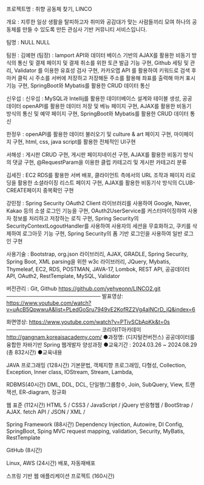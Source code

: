 프로젝트명 : 취향 공동체 찾기, LINCO

개요 : 지루한 일상 생활을 탈피하고자 취미와 공감대가 맞는 사람들끼리 모여 하나의 공동체를 만들 수 있도록 만든 관심사 기반 커뮤니티 서비스입니다. 

팀명 : NULL NULL

팀원 :
김예현 (팀장) : Iamport API와 데이터 베이스 기반의 AJAX를 활용한 비동기 방식의 통신 및 결제 페이지 및 결제 취소를 위한 토큰 발급 기능 구현,  Github 세팅 및 관리, Validator 를 이용한 유효성 검사 구현, 카카오맵 API 를 활용하여 키워드로 검색 후 마커 클릭 시 주소를 서버에 저장하고 저장해둔 주소를 활용해 좌표를 출력해 마커 표시 기능 구현, SpringBoot와 Mybatis를 활용한 CRUD 데이터 통신

신우섭 : 신우섭 : MySQL과 Intellij를 활용한 데이터베이스 설계와 테이블 생성, 공공 데이터 openAPI를 활용한 데이터 저장 및 베뉴 페이지 구현, AJAX를 활용한 비동기 방식의 통신 및 예약 페이지 구현, SpringBoot와 Mybatis를 활용한 CRUD 데이터 통신

한정우 : openAPI를 활용한 데이터 불러오기 및 culture & art 페이지 구현, 마이페이지 구현, html, css, java script를 활용한 전체적인 UI구현

서해성 : 게시판 CRUD 구현, 게시판 페이지네이션 구현, AJAX를 활용한 비동기 방식의 댓글 구현, @RequestParam을 이용한 클럽 카테고리 및 게시판 카테고리 분류

김세진 : EC2 RDS를 활용한 서버 배포, 클라이언트 측에서의 URL 조작과 페이지 리로딩을 활용한 소셜라이징 리스트 페이지 구현, AJAX를 활용한 비동기삭 방식의 CLUB-CREATE페이지 중복확인 구현

강민정 : Spring Security OAuth2 Client 라이브러리를 사용하여 Google, Naver, Kakao 등의 소셜 로그인 기능을 구현, OAuth2UserService를 커스터마이징하여 사용자 정보를 처리하고 저장하는 로직 구현, Spring Security의 SecurityContextLogoutHandler를 사용하여 사용자의 세션을 무효화하고, 쿠키를 삭제하여 로그아웃 기능 구현, Spring Security의 폼 기반 로그인을 사용하여 일반 로그인 구현

사용기술 :
Bootstrap, org.json 라이브러리, AJAX, GRADLE, Spring Security, Spring Boot, XML parsing을 위한 w3c 라이브러리, JQuery, Mybatis, Thymeleaf, EC2, RDS, POSTMAN, JAVA-17, Lombok, REST API, 공공데이터 API, OAuth2, RestTemplate, MySQL, Validator

버전관리 : Git, Github
https://github.com/yehyeonn/LINCO2.git
─────────────────────────
발표영상: https://www.youtube.com/watch?v=uAcB5QpwwuA&list=PLedGoSru7949vE2KofRZ2Vg4aINCrD_jQ&index=6

화면영상: https://www.youtube.com/watch?v=PTivSCbApKk&t=0s 
─────────────────────────
코리아IT아카데미 http://gangnam.koreaisacademy.com/
●과정명:  (디지털컨버전스) 공공데이터를 융합한 자바기반 Spring 웹개발자 양성과정
●교육기간 : 2024.03.26 ~ 2024.08.29 (총 832시간)
●교육내용 

JAVA 프로그래밍 (128시간)
 기본문법, 객체지향 프로그래밍, 다형성, Collection, Exception, Inner class, IOStream, Stream, Lambda, 

RDBMS(40시간)
 DML, DDL, DCL, 단일행/그룹함수, Join, SubQuery, View, 트랜잭션, ER-diagram, 정규화

웹 표준  (112시간)
 HTML 5 / CSS3 / JavaScript / jQuery
 반응형웹 / BootStrap / AJAX. fetch API / JSON / XML /

Spring Framework (88시간)
 Dependency Injection, Autowire, DI Config,  SpringBoot, Sping MVC
 request mapping, validation, Security,  MyBatis, RestTemplate

GitHub (8시간)

Linux, AWS  (24시간)
 배포,  자동재배포

스프링 기반 웹 애플리케이션 프로젝트 (160시간)
